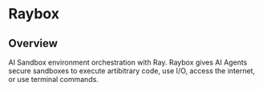 # Raybox

## Overview
AI Sandbox environment orchestration with Ray. Raybox gives AI Agents secure sandboxes to execute artibitrary code, use I/O, access the internet, or use terminal commands.
